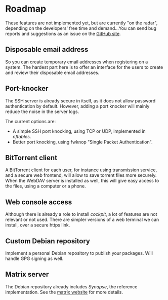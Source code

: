 # Roadmap

These features are not implemented yet, but are currently "on the radar", depending on the
developers' free time and demand...You can send bug reports and suggestions as an issue on
the [GitHub site](https://github.com/progmaticltd/homebox/issues).


## Disposable email address

So you can create temporary email addresses when registering on a system. The hardest part
here is to offer an interface for the users to create and review their disposable email
addresses.


## Port-knocker

The SSH server is already secure in itself, as it does not allow password authentication
by default. However, adding a port knocker will mainly reduce the noise in the server
logs.

The current options are:

- A simple SSH port knocking, using TCP or UDP, implemented in _nftables_.
- Better port knocking, using fwknop "Single Packet Authentication".


## BitTorrent client

A BitTorrent client for each user, for instance using transmission service, and a secure
web frontend, will allow to save torrent files more securely. When the WebDAV server is
installed as well, this will give easy access to the files, using a computer or a phone.


## Web console access

Although there is already a role to install _cockpit_, a lot of features are not relevant
or not used. There are simpler versions of a web terminal we can install, over a secure
https link.


## Custom Debian repository

Implement a personal Debian repository to publish your packages. Will handle GPG signing
as well.


## Matrix server

The Debian repository already includes _Synapse_, the reference implementation. See the
[matrix website](https://matrix.org/) for more details.
